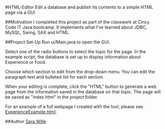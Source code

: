 #HTML-Editor
    Edit a database and publish its contents to a simple HTML page via a GUI

##Motivation
I completed this project as part of the classwork at Cincy Code IT Java bootcamp.  It implements what I've learned about JDBC, MySQL, Swing, SAX and HTML.

##Project Set-Up
Run ui/Main.java to open the GUI.  

Select one of the radio buttons to select the topic for the page.  In the example script, the database is set up to display information about Experience or Food.

Choose which section to edit from the drop-down menu.  You can edit the paragraph text and bulleted list for each section.  

When your editing is complete, click the "HTML" button to generate a web page from the information saved in the database on that topic.  The page will be saved as "index.html" in the project folder.

For an example of a full webpage I created with the tool, please see <a href="https://github.com/sarawille/HTML-Editor/blob/master/ExperiencesExample.html">ExperienceExample.html</a>.

##Author
<a href="http://www.linkedin.com/in/sarawille">Sara Wille</a>

